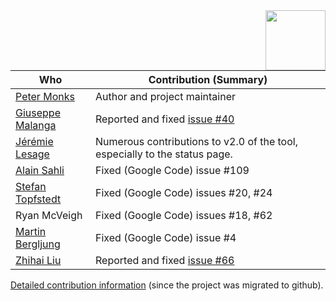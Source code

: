 <img align="right" width="96px" height="96px" src="https://raw.github.com/pmonks/alfresco-bulk-import/master/icon.png">

| **Who**                                            | **Contribution (Summary)**                                                 |
| -------------------------------------------------- | -------------------------------------------------------------------------- |
| [Peter Monks](https://github.com/pmonks)           | Author and project maintainer                                              |
| [Giuseppe Malanga](https://github.com/gmalanga)    | Reported and fixed [issue #40](https://github.com/pmonks/alfresco-bulk-import/issues/40) |
| [Jérémie Lesage](https://github.com/jeci-sarl)     | Numerous contributions to v2.0 of the tool, especially to the status page. |
| [Alain Sahli](https://github.com/alainsahli)       | Fixed (Google Code) issue #109                                             |
| [Stefan Topfstedt](https://github.com/stopfstedt)  | Fixed (Google Code) issues #20, #24                                        |
| Ryan McVeigh                                       | Fixed (Google Code) issues #18, #62                                        |
| [Martin Bergljung](https://github.com/gravitonian) | Fixed (Google Code) issue #4                                               |
| [Zhihai Liu](https://github.com/zhihailiu)         | Reported and fixed [issue #66](https://github.com/pmonks/alfresco-bulk-import/issues/66)                                               |

[Detailed contribution information](https://github.com/pmonks/alfresco-bulk-import/graphs/contributors) (since the project was migrated to github).
